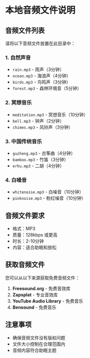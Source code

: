 # 本地音频文件说明

## 音频文件列表

请将以下音频文件放置在此目录中：

### 1. 自然声音
- `rain.mp3` - 雨声（3分钟）
- `ocean.mp3` - 海浪声（4分钟）
- `birds.mp3` - 鸟鸣声（3分钟）
- `forest.mp3` - 森林环境音（5分钟）

### 2. 冥想音乐
- `meditation.mp3` - 冥想音乐（10分钟）
- `bell.mp3` - 钟声（2分钟）
- `chimes.mp3` - 风铃声（3分钟）

### 3. 中国传统音乐
- `guzheng.mp3` - 古筝曲（4分钟）
- `bamboo.mp3` - 竹笛（3分钟）
- `erhu.mp3` - 二胡（4分钟）

### 4. 白噪音
- `whitenoise.mp3` - 白噪音（10分钟）
- `pinknoise.mp3` - 粉红噪音（10分钟）

## 音频文件要求

- 格式：MP3
- 质量：128kbps 或更高
- 时长：2-10分钟
- 内容：适合助眠和放松

## 获取音频文件

您可以从以下来源获取免费音频文件：

1. **Freesound.org** - 免费音效库
2. **Zapsplat** - 专业音效库
3. **YouTube Audio Library** - 免费音乐
4. **Bensound** - 免费音乐

## 注意事项

- 确保音频文件没有版权问题
- 文件大小控制在合理范围内
- 音频内容符合助眠主题




